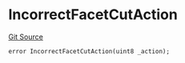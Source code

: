 # IncorrectFacetCutAction
[Git Source](https://github.com/thrackle-io/tron/blob/4674814db01d3b90ed90d394187432e47d662f5c/src/protocol/economic/ruleProcessor/RuleProcessorDiamondLib.sol)


```solidity
error IncorrectFacetCutAction(uint8 _action);
```

